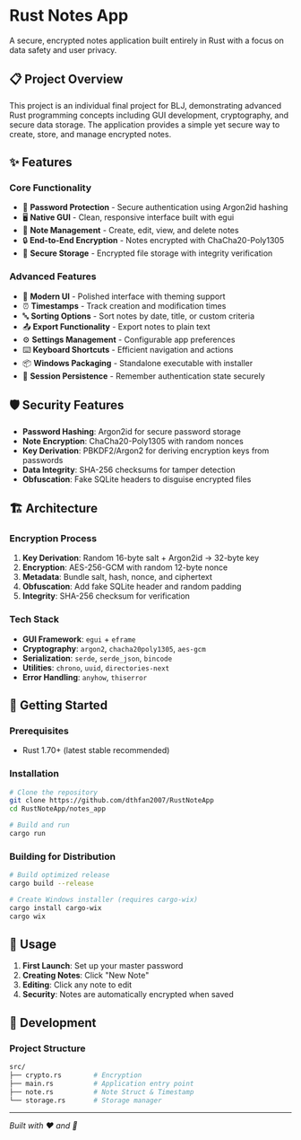 # Rust Notes App

A secure, encrypted notes application built entirely in Rust with a focus on data safety and user privacy.

## 📋 Project Overview

This project is an individual final project for BLJ, demonstrating advanced Rust programming concepts including GUI development, cryptography, and secure data storage. The application provides a simple yet secure way to create, store, and manage encrypted notes.

## ✨ Features

### Core Functionality

- 🔐 **Password Protection** - Secure authentication using Argon2id hashing
- 🖥️ **Native GUI** - Clean, responsive interface built with egui
- 📄 **Note Management** - Create, edit, view, and delete notes
- 🔒 **End-to-End Encryption** - Notes encrypted with ChaCha20-Poly1305
- 💾 **Secure Storage** - Encrypted file storage with integrity verification

### Advanced Features

- 🎨 **Modern UI** - Polished interface with theming support
- ⏰ **Timestamps** - Track creation and modification times
- 🔤 **Sorting Options** - Sort notes by date, title, or custom criteria
- 📤 **Export Functionality** - Export notes to plain text
- ⚙️ **Settings Management** - Configurable app preferences
- ⌨️ **Keyboard Shortcuts** - Efficient navigation and actions
- 📦 **Windows Packaging** - Standalone executable with installer
- 🔄 **Session Persistence** - Remember authentication state securely

## 🛡️ Security Features

- **Password Hashing**: Argon2id for secure password storage
- **Note Encryption**: ChaCha20-Poly1305 with random nonces
- **Key Derivation**: PBKDF2/Argon2 for deriving encryption keys from passwords
- **Data Integrity**: SHA-256 checksums for tamper detection
- **Obfuscation**: Fake SQLite headers to disguise encrypted files

## 🏗️ Architecture

### Encryption Process

1. **Key Derivation**: Random 16-byte salt + Argon2id → 32-byte key
2. **Encryption**: AES-256-GCM with random 12-byte nonce
3. **Metadata**: Bundle salt, hash, nonce, and ciphertext
4. **Obfuscation**: Add fake SQLite header and random padding
5. **Integrity**: SHA-256 checksum for verification

### Tech Stack

- **GUI Framework**: `egui` + `eframe`
- **Cryptography**: `argon2`, `chacha20poly1305`, `aes-gcm`
- **Serialization**: `serde`, `serde_json`, `bincode`
- **Utilities**: `chrono`, `uuid`, `directories-next`
- **Error Handling**: `anyhow`, `thiserror`

## 🚀 Getting Started

### Prerequisites

- Rust 1.70+ (latest stable recommended)

### Installation

```bash
# Clone the repository
git clone https://github.com/dthfan2007/RustNoteApp
cd RustNoteApp/notes_app

# Build and run
cargo run
```

### Building for Distribution

```bash
# Build optimized release
cargo build --release

# Create Windows installer (requires cargo-wix)
cargo install cargo-wix
cargo wix
```

## 📖 Usage

1. **First Launch**: Set up your master password
2. **Creating Notes**: Click "New Note"
3. **Editing**: Click any note to edit
4. **Security**: Notes are automatically encrypted when saved

## 🧪 Development

### Project Structure

``` bash
src/
├── crypto.rs        # Encryption
├── main.rs          # Application entry point
├── note.rs          # Note Struct & Timestamp
└── storage.rs       # Storage manager
```

---

*Built with ❤️ and 🦀*
